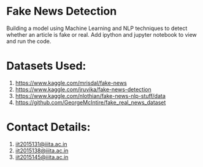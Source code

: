 # Fake News Detection
Building a model using Machine Learning and NLP techniques to detect whether an article is fake or real.
Add ipython and jupyter notebook to view and run the code.

# Datasets Used:
1. https://www.kaggle.com/mrisdal/fake-news
2. https://www.kaggle.com/jruvika/fake-news-detection
3. https://www.kaggle.com/nlothian/fake-news-nlp-stuff/data
4. https://github.com/GeorgeMcIntire/fake_real_news_dataset

# Contact Details:
1. iit2015131@iiita.ac.in
2. iit2015138@iiita.ac.in
3. iit2015145@iiita.ac.in

